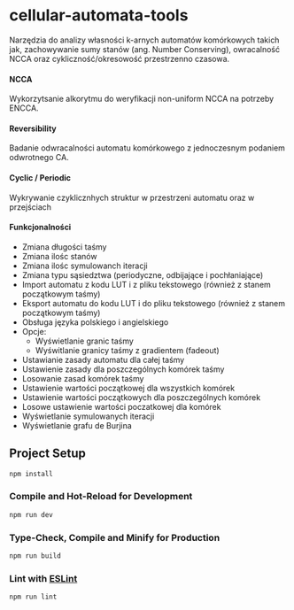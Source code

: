# cellular-automata-tools

Narzędzia do analizy własności k-arnych automatów komórkowych takich jak, zachowywanie sumy stanów (ang. Number Conserving), owracalność NCCA oraz cykliczność/okresowość przestrzenno czasowa.

#### NCCA 

Wykorzytsanie alkorytmu do weryfikacji non-uniform NCCA na potrzeby ENCCA.

#### Reversibility

Badanie odwracalności automatu komórkowego z jednoczesnym podaniem odwrotnego CA.

#### Cyclic / Periodic

Wykrywanie czyklicznhych struktur w przestrzeni automatu oraz w przejściach

#### Funkcjonalności
- Zmiana długości taśmy
- Zmiana ilośc stanów
- Zmiana ilośc symulowanch iteracji
- Zmiana typu sąsiedztwa (periodyczne, odbijające i pochłaniające)
- Import automatu z kodu LUT i z pliku tekstowego (również z stanem początkowym taśmy)
- Eksport automatu do kodu LUT i do pliku tekstowego (również z stanem początkowym taśmy)
- Obsługa języka polskiego i angielskiego
- Opcje:
  - Wyświetlanie granic taśmy
  - Wyświtlanie granicy taśmy z gradientem (fadeout)
- Ustawianie zasady automatu dla całej taśmy
- Ustawienie zasady dla poszczególnych komórek taśmy
- Losowanie zasad komórek taśmy
- Ustawienie wartości początkowej dla wszystkich komórek
- Ustawienie wartości początkowych dla poszczególnych komórek
- Losowe ustawienie wartości poczatkowej dla komórek
- Wyświetlanie symulowanych iteracji
- Wyświetlanie grafu de Burjina

## Project Setup

```sh
npm install
```

### Compile and Hot-Reload for Development

```sh
npm run dev
```

### Type-Check, Compile and Minify for Production

```sh
npm run build
```

### Lint with [ESLint](https://eslint.org/)

```sh
npm run lint
```
